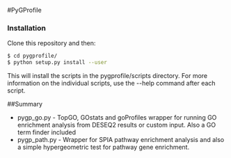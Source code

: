 #PyGProfile

### Installation

Clone this repository and then:

```bash
$ cd pygprofile/
$ python setup.py install --user
```

This will install the scripts in the pygprofile/scripts directory. For more information on the individual scripts, use the --help command after each script. 

##Summary

- pygp_go.py - TopGO, GOstats and goProfiles wrapper for running GO enrichment analysis from DESEQ2 results or custom input. Also a GO term finder included
- pygp_path.py - Wrapper for SPIA pathway enrichment analysis and also a simple hypergeometric test for pathway gene enrichment.
